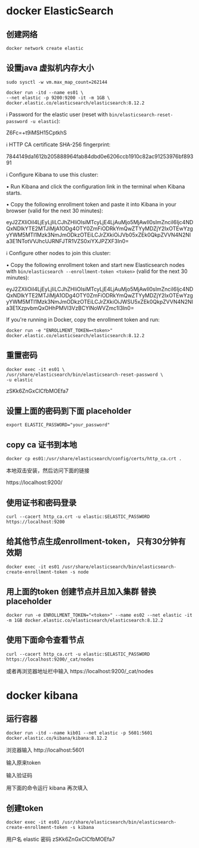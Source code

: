 # docker ElasticSearch

## 创建网络
````
docker network create elastic
````

## 设置java 虚拟机内存大小
````
sudo sysctl -w vm.max_map_count=262144
````

````
docker run -itd --name es01 \
--net elastic -p 9200:9200 -it -m 1GB \
docker.elastic.co/elasticsearch/elasticsearch:8.12.2
````


ℹ️  Password for the elastic user (reset with `bin/elasticsearch-reset-password -u elastic`):

Z6Fc=+t9iMSH15CptkhS

ℹ️  HTTP CA certificate SHA-256 fingerprint:

7844149da1612b205888964fab84dbd0e6206ccb1910c82ac91253976bf89391

ℹ️  Configure Kibana to use this cluster:

• Run Kibana and click the configuration link in the terminal when Kibana starts.

• Copy the following enrollment token and paste it into Kibana in your browser (valid for the next 30 minutes):

eyJ2ZXIiOiI4LjEyLjIiLCJhZHIiOlsiMTcyLjE4LjAuMjo5MjAwIl0sImZnciI6Ijc4NDQxNDlkYTE2MTJiMjA1ODg4OTY0ZmFiODRkYmQwZTYyMDZjY2IxOTEwYzgyYWM5MTI1Mzk3NmJmODkzOTEiLCJrZXkiOiJVb05xZEk0QkpZVVN4N2NIa3E1NTotVVJhcUJRNFJTR1VZS0xiYXJPZXF3In0=

ℹ️ Configure other nodes to join this cluster:

• Copy the following enrollment token and start new Elasticsearch nodes with `bin/elasticsearch --enrollment-token <token>` (valid for the next 30 minutes):

eyJ2ZXIiOiI4LjEyLjIiLCJhZHIiOlsiMTcyLjE4LjAuMjo5MjAwIl0sImZnciI6Ijc4NDQxNDlkYTE2MTJiMjA1ODg4OTY0ZmFiODRkYmQwZTYyMDZjY2IxOTEwYzgyYWM5MTI1Mzk3NmJmODkzOTEiLCJrZXkiOiJWSU5xZEk0QkpZVVN4N2NIa3E1XzpvbmQxOHhPMVI3VzBCYlNoWVZmc1l3In0=

If you're running in Docker, copy the enrollment token and run:

`docker run -e "ENROLLMENT_TOKEN=<token>" docker.elastic.co/elasticsearch/elasticsearch:8.12.2`


## 重置密码
````
docker exec -it es01 \
/usr/share/elasticsearch/bin/elasticsearch-reset-password \
-u elastic
````
zSKk6ZnGxClCfbMOEfa7

## 设置上面的密码到下面 placeholder
````
export ELASTIC_PASSWORD="your_password"
````

## copy ca 证书到本地
````
docker cp es01:/usr/share/elasticsearch/config/certs/http_ca.crt .
````
本地双击安装，然后访问下面的链接

https://localhost:9200/

## 使用证书和密码登录
````
curl --cacert http_ca.crt -u elastic:$ELASTIC_PASSWORD https://localhost:9200
````

## 给其他节点生成enrollment-token， 只有30分钟有效期
````
docker exec -it es01 /usr/share/elasticsearch/bin/elasticsearch-create-enrollment-token -s node
````

## 用上面的token 创建节点并且加入集群 替换placeholder
````
docker run -e ENROLLMENT_TOKEN="<token>" --name es02 --net elastic -it -m 1GB docker.elastic.co/elasticsearch/elasticsearch:8.12.2
````


## 使用下面命令查看节点
````
curl --cacert http_ca.crt -u elastic:$ELASTIC_PASSWORD https://localhost:9200/_cat/nodes
````
或者再浏览器地址栏中输入 https://localhost:9200/_cat/nodes


# docker kibana

## 运行容器
````
docker run -itd --name kib01 --net elastic -p 5601:5601 docker.elastic.co/kibana/kibana:8.12.2
````

浏览器输入 http://localhost:5601

输入原来token

输入验证码

用下面的命令运行 kibana 再次填入

## 创建token
````
docker exec -it es01 /usr/share/elasticsearch/bin/elasticsearch-create-enrollment-token -s kibana
````

用户名 elastic
密码 zSKk6ZnGxClCfbMOEfa7
